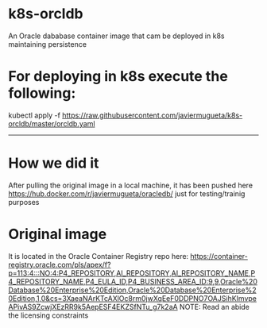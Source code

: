# k8s-orcldb
An Oracle dababase container image that cam be deployed in k8s maintaining persistence

# For deploying in k8s execute the following:
kubectl apply -f https://raw.githubusercontent.com/javiermugueta/k8s-orcldb/master/orcldb.yaml

---
# How we did it
After pulling the original image in a local machine, it has been pushed here https://hub.docker.com/r/javiermugueta/oracledb/ just for testing/trainig purposes


# Original image
It is located in the Oracle Container Registry repo here:
https://container-registry.oracle.com/pls/apex/f?p=113:4:::NO:4:P4_REPOSITORY,AI_REPOSITORY,AI_REPOSITORY_NAME,P4_REPOSITORY_NAME,P4_EULA_ID,P4_BUSINESS_AREA_ID:9,9,Oracle%20Database%20Enterprise%20Edition,Oracle%20Database%20Enterprise%20Edition,1,0&cs=3XaeaNArKTcAXlOc8rm0jwXqEeF0DDPNO7OAJSihKImvpeAPivAS9ZcwjXEzRR9k5AepESF4EKZSfNTu_g7k2aA
NOTE: Read an abide the licensing constraints
